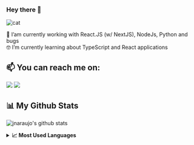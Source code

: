 ### Hey there 👋
![cat](https://camo.githubusercontent.com/ddabca49cb950ff1377c8452d7ec32d017b07780/68747470733a2f2f63646e2e646973636f72646170702e636f6d2f656d6f6a69732f3734353335343532353935383939363133382e6769663f763d31)

🔭 I’am currently working with React.JS (w/ NextJS), NodeJs, Python and bugs <br>
🤓 I’m currently learning about TypeScript and React applications<br>

## 📫 You can reach me on:

[<img src="https://img.shields.io/badge/My%20Website-jnaraujo.com-blueviolet?style=for-the-badge">](https://jnaraujo.com/)
[<img src="https://img.shields.io/badge/linkedin-%230077B5.svg?logo=linkedin&logoColor=white&style=for-the-badge">](https://www.linkedin.com/in/jnaraujo/)

<!-- 
[<img src="https://img.shields.io/badge/linkedin-%230077B5.svg?&style=for-the-badge&logo=linkedin&logoColor=white">](https://www.linkedin.com/in/jnaraujo/)
[<img src="https://img.shields.io/badge/My%20Website-jnaraujo.vercel.app-green?style=for-the-badge">](https://jnaraujo.vercel.app/) -->

## 📊 My Github Stats

![jnaraujo's github stats](https://github-readme-stats.vercel.app/api?username=jnaraujo&theme=dracula)

<details>
  <summary><b>📈 Most Used Languages</b></summary><br>
  
  [![jnaraujo's wakatime stats](https://github-readme-stats.vercel.app/api/top-langs/?username=jnaraujo&layout=compact&hide_title=true&theme=dracula&hide_border=true&langs_count=5&v=2)](https://github.com/anuraghazra/github-readme-stats)
</details>


<!--
**jnaraujo/jnaraujo** is a ✨ _special_ ✨ repository because its `README.md` (this file) appears on your GitHub profile.

Here are some ideas to get you started:

- 🔭 I’m currently working on ...
- 🌱 I’m currently learning ...
- 👯 I’m looking to collaborate on ...
- 🤔 I’m looking for help with ...
- 💬 Ask me about ...
- 📫 How to reach me: ...
- 😄 Pronouns: ...
- ⚡ Fun fact: ...
-->
